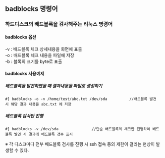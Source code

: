 ## badblocks 명령어
### 하드디스크의 배드블록을 검사해주는 리눅스 명령어
#### badblocks 옵션 
-v : 배드블록 체크 상세내용을 화면에 표출  
-o : 배드블록 체크 내용을 파일에 저장  
-b : 블록의 크기를 byte로 표출  


#### badblocks 사용예제
##### 배드블록을 발견하였을 때 결과내용을 파일로 생성하기
```
#] badblocks -o -v /home/test/abc.txt /dev/sda          //배드블록 발견 시 해당 결과 내용을 abc.txt 에 저장
```
##### 배드블록 검사만 진행
```
#] badblocks -v /dev/sda               //단순 배드블록의 체크만 진행하여 배드블록 발견 시 결과에 배드블록 갯수 표시
```



※ 각 디스크마다 전부 배드블록 검사를 진행 시 ssh 접속 등의 제한이 걸리는 현상이 발생할 수 있다.
